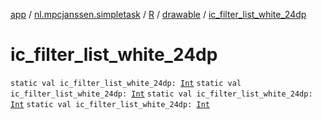 [app](../../../index.md) / [nl.mpcjanssen.simpletask](../../index.md) / [R](../index.md) / [drawable](index.md) / [ic_filter_list_white_24dp](.)

# ic_filter_list_white_24dp

`static val ic_filter_list_white_24dp: `[`Int`](https://kotlinlang.org/api/latest/jvm/stdlib/kotlin/-int/index.html)
`static val ic_filter_list_white_24dp: `[`Int`](https://kotlinlang.org/api/latest/jvm/stdlib/kotlin/-int/index.html)
`static val ic_filter_list_white_24dp: `[`Int`](https://kotlinlang.org/api/latest/jvm/stdlib/kotlin/-int/index.html)
`static val ic_filter_list_white_24dp: `[`Int`](https://kotlinlang.org/api/latest/jvm/stdlib/kotlin/-int/index.html)